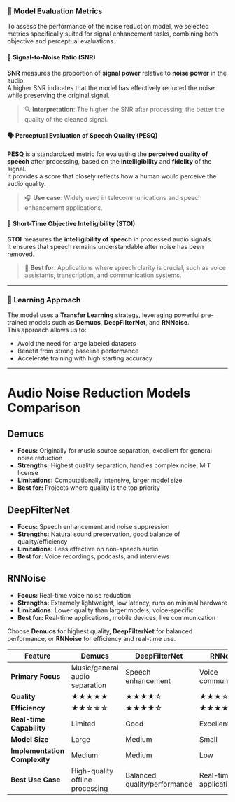 ### 🎯 Model Evaluation Metrics

To assess the performance of the noise reduction model, we selected metrics specifically suited for signal enhancement tasks, combining both objective and perceptual evaluations.

#### 📶 Signal-to-Noise Ratio (SNR)
**SNR** measures the proportion of **signal power** relative to **noise power** in the audio.  
A higher SNR indicates that the model has effectively reduced the noise while preserving the original signal.  
> 🔍 **Interpretation**: The higher the SNR after processing, the better the quality of the cleaned signal.

#### 🗣️ Perceptual Evaluation of Speech Quality (PESQ)
**PESQ** is a standardized metric for evaluating the **perceived quality of speech** after processing, based on the **intelligibility** and **fidelity** of the signal.  
It provides a score that closely reflects how a human would perceive the audio quality.
> 🎧 **Use case**: Widely used in telecommunications and speech enhancement applications.

#### 🧠 Short-Time Objective Intelligibility (STOI)
**STOI** measures the **intelligibility of speech** in processed audio signals.  
It ensures that speech remains understandable after noise has been removed.
> 🎯 **Best for**: Applications where speech clarity is crucial, such as voice assistants, transcription, and communication systems.

---

### 🧠 Learning Approach

The model uses a **Transfer Learning** strategy, leveraging powerful pre-trained models such as **Demucs**, **DeepFilterNet**, and **RNNoise**.  
This approach allows us to:
- Avoid the need for large labeled datasets
- Benefit from strong baseline performance
- Accelerate training with high starting accuracy

---

# Audio Noise Reduction Models Comparison

## Demucs
- **Focus:** Originally for music source separation, excellent for general noise reduction
- **Strengths:** Highest quality separation, handles complex noise, MIT license
- **Limitations:** Computationally intensive, larger model size
- **Best for:** Projects where quality is the top priority

## DeepFilterNet
- **Focus:** Speech enhancement and noise suppression
- **Strengths:** Natural sound preservation, good balance of quality/efficiency
- **Limitations:** Less effective on non-speech audio
- **Best for:** Voice recordings, podcasts, and interviews

## RNNoise
- **Focus:** Real-time voice noise reduction
- **Strengths:** Extremely lightweight, low latency, runs on minimal hardware
- **Limitations:** Lower quality than larger models, voice-specific
- **Best for:** Real-time applications, mobile devices, live communication

Choose **Demucs** for highest quality, **DeepFilterNet** for balanced performance, or **RNNoise** for efficiency and real-time use.

| Feature | Demucs | DeepFilterNet | RNNoise |
|---------|--------|---------------|---------|
| **Primary Focus** | Music/general audio separation | Speech enhancement | Voice communication |
| **Quality** | ★★★★★ | ★★★★☆ | ★★★☆☆ |
| **Efficiency** | ★★☆☆☆ | ★★★★☆ | ★★★★★ |
| **Real-time Capability** | Limited | Good | Excellent |
| **Model Size** | Large | Medium | Small |
| **Implementation Complexity** | Medium | Medium | Low |
| **Best Use Case** | High-quality offline processing | Balanced quality/performance | Real-time applications |


